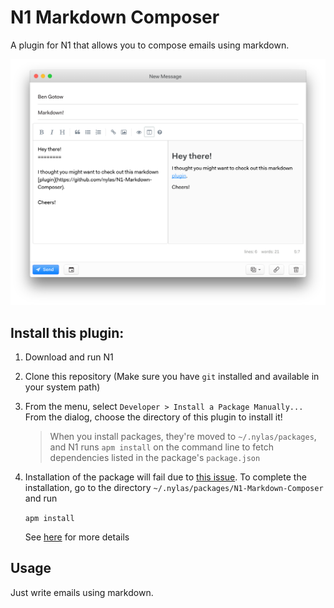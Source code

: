 
# N1 Markdown Composer

A plugin for N1 that allows you to compose emails using markdown.

![Markdown Screenshot](/assets/markdown_screenshot.png?raw=true "Markdown Composer")

## Install this plugin:

1. Download and run N1

2. Clone this repository (Make sure you have `git` installed and available in
   your system path)

2. From the menu, select `Developer > Install a Package Manually...`
   From the dialog, choose the directory of this plugin to install it!

   > When you install packages, they're moved to `~/.nylas/packages`,
   > and N1 runs `apm install` on the command line to fetch dependencies
   > listed in the package's `package.json`

3. Installation of the package will fail due to [this issue](https://github.com/atom/apm/issues/355).
   To complete the installation, go to the directory `~/.nylas/packages/N1-Markdown-Composer`
   and run

   `apm install`

   See
   [here](https://github.com/nylas/N1-Markdown-Composer/issues/9#issuecomment-201135713) for more details

## Usage

Just write emails using markdown.
